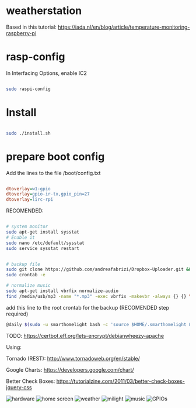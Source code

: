 # weatherstation

Based in this tutorial:
https://iada.nl/en/blog/article/temperature-monitoring-raspberry-pi


# rasp-config

In Interfacing Options, enable IC2

``` bash

sudo raspi-config

```


# Install

``` bash

sudo ./install.sh

```


# prepare boot config

Add the lines to the file /boot/config.txt

``` ini

dtoverlay=w1-gpio
dtoverlay=gpio-ir-tx,gpio_pin=27
dtoverlay=lirc-rpi

```


RECOMENDED:
``` bash

# system monitor
sudo apt-get install sysstat
# Enable it
sudo nano /etc/default/sysstat
sudo service sysstat restart


# backup file
sudo git clone https://github.com/andreafabrizi/Dropbox-Uploader.git &&  cd Dropbox-Uploader/ && ./dropbox_uploader.sh && ./dropbox_uploader.sh list
sudo crontab -e

# normalize music
sudo apt-get install vbrfix normalize-audio
find /media/usb/mp3 -name "*.mp3" -exec vbrfix -makevbr -always {} {} \; -exec normalize-audio -b {} \; -exec bpm-tag  {} \;
```

add this line to the root crontab for the backup (RECOMENDED step required)

``` bash
@daily $(sudo -u smarthomelight bash -c 'source $HOME/.smarthomelight && echo $SMARTHOME_DIR')/bin/backup.sh

```


TODO:
https://certbot.eff.org/lets-encrypt/debianwheezy-apache

Using:

Tornado (REST): http://www.tornadoweb.org/en/stable/

Google Charts: https://developers.google.com/chart/

Better Check Boxes: https://tutorialzine.com/2011/03/better-check-boxes-jquery-css

![hardware](/docs/circuit.jpg)
![home screen](/docs/home.jpg)
![weather](/docs/weather.jpg)
![milight](/docs/milight.jpg)
![music](/docs/music.jpg)
![GPIOs](/docs/Raspberry-Pi-GPIO-Explained.png)
